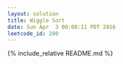 ```yaml
---
layout: solution
title: Wiggle Sort
date: Sun Apr  3 00:08:11 PDT 2016
leetcode_id: 280
---
```

{% include_relative README.md %}
